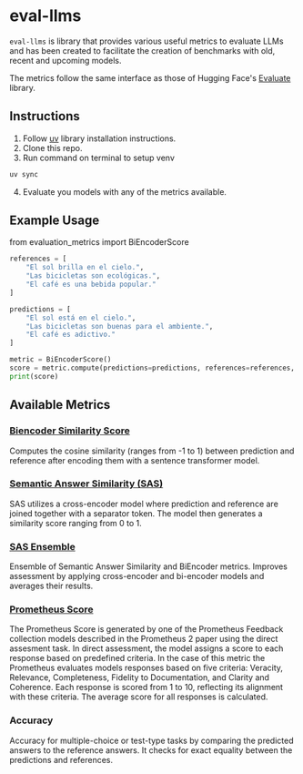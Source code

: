 # eval-llms
`eval-llms` is library that provides various useful metrics to evaluate LLMs and has been created to facilitate the creation of benchmarks 
with old, recent and upcoming models.

The metrics follow the same interface as those of Hugging Face's [Evaluate](https://huggingface.co/docs/evaluate/index) library.

## Instructions
1. Follow [uv](https://github.com/astral-sh/uv) library installation instructions.
2. Clone this repo.
3. Run command on terminal to setup venv
```bash
uv sync
```
4. Evaluate you models with any of the metrics available.


## Example Usage
from evaluation_metrics import BiEncoderScore

```python
references = [
    "El sol brilla en el cielo.",
    "Las bicicletas son ecológicas.",
    "El café es una bebida popular."
]

predictions = [
    "El sol está en el cielo.",
    "Las bicicletas son buenas para el ambiente.",
    "El café es adictivo."
]

metric = BiEncoderScore()
score = metric.compute(predictions=predictions, references=references, batch_size=4)
print(score)
```

## Available Metrics
### [Biencoder Similarity Score](https://arxiv.org/abs/2108.06130)
Computes the cosine similarity (ranges from -1  to 1) between prediction and reference
after encoding them with a sentence transformer model. 

### [Semantic Answer Similarity (SAS)](https://arxiv.org/abs/2108.06130)
SAS utilizes a cross-encoder model where prediction and reference are joined together with a separator token.
The model then generates a similarity score ranging from 0 to 1.

### [SAS Ensemble](https://arxiv.org/abs/2108.06130)
Ensemble of Semantic Answer Similarity and BiEncoder metrics.
Improves assessment by applying cross-encoder and bi-encoder models and averages their results.

### [Prometheus Score](https://arxiv.org/abs/2405.01535)
The Prometheus Score is generated by one of the Prometheus Feedback collection models described in the
Prometheus 2 paper using the direct assesment task. In direct assessment, the model assigns a score to each response based on predefined criteria. 
In the case of this metric the Prometheus evaluates models responses based on five criteria: Veracity, Relevance, 
Completeness, Fidelity to Documentation, and Clarity and Coherence. Each response is scored from 1 to 10, 
reflecting its alignment with these criteria. The average score for all responses is calculated.

### Accuracy
Accuracy for multiple-choice or test-type tasks by comparing the predicted answers to the reference answers.
It checks for exact equality between the predictions and references.




